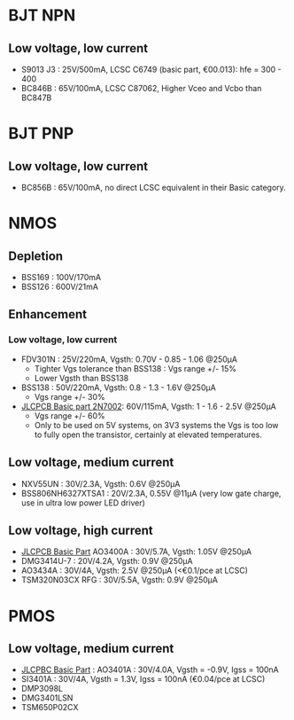 # BJT NPN
## Low voltage, low current
* S9013 J3 : 25V/500mA, LCSC C6749 (basic part, €00.013): hfe = 300 - 400
* BC846B : 65V/100mA, LCSC C87062, Higher Vceo and Vcbo than BC847B

# BJT PNP
## Low voltage, low current
* BC856B : 65V/100mA, no direct LCSC equivalent in their Basic category.

# NMOS
## Depletion
* BSS169 : 100V/170mA
* BSS126 : 600V/21mA

## Enhancement
### Low voltage, low current
* FDV301N : 25V/220mA, Vgsth: 0.70V - 0.85 - 1.06 @250µA
  * Tighter Vgs tolerance than BSS138 : Vgs range +/- 15%
  * Lower Vgsth than BSS138
* BSS138 : 50V/220mA, Vgsth: 0.8 - 1.3 - 1.6V @250µA
  * Vgs range +/- 30%
* [JLCPCB Basic part 2N7002](https://lcsc.com/product-detail/MOSFETs_Jiangsu-Changjing-Electronics-Technology-Co.%2C-Ltd.-Jiangsu-Changjing-Electronics-Technology-Co.%2C-Ltd.-2N7002_C8545.html): 60V/115mA, Vgsth: 1 - 1.6 - 2.5V @250µA
  * Vgs range +/- 60%
  * Only to be used on 5V systems, on 3V3 systems the Vgs is too low to fully open the transistor, certainly at elevated temperatures.

## Low voltage, medium current
* NXV55UN : 30V/2.3A, Vgsth: 0.6V @250µA
* BSS806NH6327XTSA1 : 20V/2.3A, 0.55V @11µA (very low gate charge, use in ultra low power LED driver)

## Low voltage, high current
* [JLCPCB Basic Part](https://www.lcsc.com/product-detail/MOSFETs_Alpha-%26-Omega-Semicon-Alpha-%26-Omega-Semicon-AO3400A_C20917.html) AO3400A : 30V/5.7A, Vgsth: 1.05V @250µA
* DMG3414U-7 : 20V/4.2A, Vgsth: 0.9V @250µA
* AO3434A : 30V/4A, Vgsth: 2.5V @250µA (<€0.1/pce at LCSC)
* TSM320N03CX RFG : 30V/5.5A, Vgsth: 0.9V @250µA

# PMOS
## Low voltage, medium current
* [JLCPBC Basic Part](https://www.lcsc.com/product-detail/MOSFETs_LRC-LRC-LBSS84LT1G_C8492.html) : AO3401A : 30V/4.0A, Vgsth = -0.9V, Igss = 100nA
* SI3401A : 30V/4A, Vgsth = 1.3V, Igss = 100nA (€0.04/pce at LCSC)
* DMP3098L
* DMG3401LSN
* TSM650P02CX